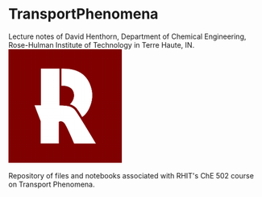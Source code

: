 # TransportPhenomena

Lecture notes of David Henthorn, Department of Chemical Engineering, Rose-Hulman Institute of Technology in Terre Haute, IN.
![](https://raw.githubusercontent.com/henthornlab/TransportPhenomena/master/RHITlogo.png)

Repository of files and notebooks associated with RHIT's ChE 502 course on Transport Phenomena.


